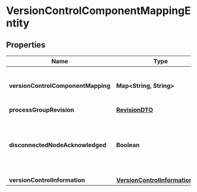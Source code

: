 

# VersionControlComponentMappingEntity

## Properties

Name | Type | Description | Notes
------------ | ------------- | ------------- | -------------
**versionControlComponentMapping** | **Map&lt;String, String&gt;** | The mapping of Versioned Component Identifiers to instance ID&#39;s |  [optional]
**processGroupRevision** | [**RevisionDTO**](RevisionDTO.md) |  |  [optional]
**disconnectedNodeAcknowledged** | **Boolean** | Acknowledges that this node is disconnected to allow for mutable requests to proceed. |  [optional]
**versionControlInformation** | [**VersionControlInformationDTO**](VersionControlInformationDTO.md) |  |  [optional]



